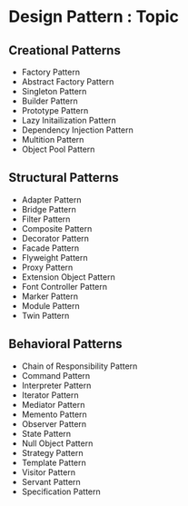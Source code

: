# Design Pattern : Topic

## Creational Patterns
* Factory Pattern
* Abstract Factory Pattern
* Singleton Pattern
* Builder Pattern
* Prototype Pattern
* Lazy Initailization Pattern
* Dependency Injection Pattern
* Multition Pattern
* Object Pool Pattern

## Structural Patterns
* Adapter Pattern
* Bridge Pattern
* Filter Pattern
* Composite Pattern
* Decorator Pattern
* Facade Pattern
* Flyweight Pattern
* Proxy Pattern
* Extension Object Pattern
* Font Controller Pattern
* Marker Pattern
* Module Pattern
* Twin Pattern

## Behavioral Patterns
* Chain of Responsibility Pattern
* Command Pattern
* Interpreter Pattern
* Iterator Pattern
* Mediator Pattern
* Memento Pattern
* Observer Pattern
* State Pattern
* Null Object Pattern
* Strategy Pattern
* Template Pattern
* Visitor Pattern
* Servant Pattern
* Specification Pattern

